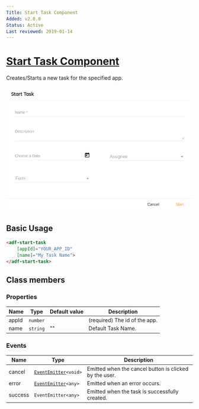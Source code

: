 ```yaml
---
Title: Start Task Component
Added: v2.0.0
Status: Active
Last reviewed: 2019-01-14
---
```


# [Start Task Component](../../../lib/process-services/src/lib/task-list/components/start-task.component.ts "Defined in start-task.component.ts")

Creates/Starts a new task for the specified app.

![adf-start-task](../../docassets/images/adf-start-task.png)

## Basic Usage

```html
<adf-start-task
    [appId]="YOUR_APP_ID"
    [name]="My Task Name">
</adf-start-task>
```

## Class members

### Properties

| Name | Type | Default value | Description |
| --- | --- | --- | --- |
| appId | `number` |  | (required) The id of the app. |
| name | `string` | "" | Default Task Name. |

### Events

| Name | Type | Description |
| --- | --- | --- |
| cancel | [`EventEmitter`](https://angular.io/api/core/EventEmitter)`<void>` | Emitted when the cancel button is clicked by the user. |
| error | [`EventEmitter`](https://angular.io/api/core/EventEmitter)`<any>` | Emitted when an error occurs. |
| success | `EventEmitter<any>` | Emitted when the task is successfully created. |
